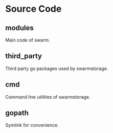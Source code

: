 Source Code
===========

modules
-------

Main code of swarm.


third_party
-----------

Third party go packages used by swarmstorage.


cmd
---

Command line utilities of swarmstorage.


gopath
------

Symlink for convenience.


